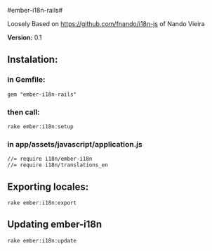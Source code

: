 #ember-i18n-rails#

Loosely Based on https://github.com/fnando/i18n-js of Nando Vieira

__Version:__ 0.1

## Instalation:

### in Gemfile:

    gem "ember-i18n-rails"

### then call:

    rake ember:i18n:setup

### in app/assets/javascript/application.js
    //= require i18n/ember-i18n
    //= require i18n/translations_en

## Exporting locales:

    rake ember:i18n:export

## Updating ember-i18n

    rake ember:i18n:update

